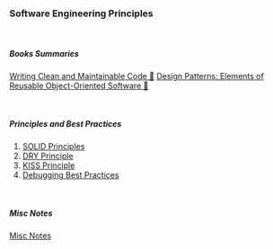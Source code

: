 ### Software Engineering Principles

<br>

##### Books Summaries

[Writing Clean and Maintainable Code 🚀](/sep/clean-code.md)
[Design Patterns: Elements of Reusable Object-Oriented Software 🚀](/sep/design-patterns.md)

<br>

##### Principles and Best Practices

1. [SOLID Principles](/sep/solid.md)
2. [DRY Principle](/sep/dry-principle.md)
3. [KISS Principle](/sep/kiss-principle.md)
4. [Debugging Best Practices](/sep/debugging.md)

<br>

##### Misc Notes

[Misc Notes](/sep/sep_misc.md)
